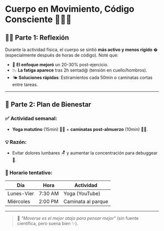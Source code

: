 # Cuerpo en Movimiento, Código Consciente 🏋️‍♀️🧠  

## 🧘‍♀️ Parte 1: Reflexión  
Durante la actividad física, el cuerpo se sintió **más activo y menos rígido** � (especialmente después de horas de código). Noté que:  
- 🧠 **El enfoque mejoró** un 20-30% post-ejercicio.  
- 📉 **La fatiga aparece** tras 2h sentad@ (tensión en cuello/hombros).  
- 🌤️ **Soluciones rápidas**: Estiramientos cada 50min o caminatas cortas entre tareas.  

---  

## 🚀 Parte 2: Plan de Bienestar  
### ✅ Actividad semanal:  
- **Yoga matutino** (15min) 🧘‍♂️ + **caminatas post-almuerzo** (10min) 🚶‍♂️.  

### 💡 Razón:  
- Evitar dolores lumbares 🪑 y aumentar la concentración para debuggear 🐛.  

### 📅 Horario tentativo:  
| Día        | Hora          | Actividad       |  
|------------|---------------|-----------------|  
| Lunes-Vier | 7:30 AM       | Yoga (YouTube)  |  
| Miércoles  | 2:00 PM       | Caminata al parque |  

---  

> 🌟 *"Moverse es el mejor atajo para pensar mejor"* (sin fuente científica, pero suena bien ✨).  
